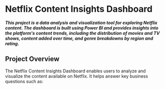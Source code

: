 # Netflix Content Insights Dashboard
***This project is a data analysis and visualization tool for exploring Netflix content. The dashboard is built using Power BI and provides insights into the platform's content trends, including the distribution of movies and TV shows, content added over time, and genre breakdowns by region and rating.***

## Project Overview
The Netflix Content Insights Dashboard enables users to analyze and visualize the content available on Netflix. It helps answer key business questions such as: 


